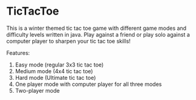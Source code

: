 # TicTacToe 
This is a winter themed tic tac toe game with different game modes and difficulty levels written in java. Play against a friend or play solo against a computer player to sharpen your tic tac toe skills!

Features:
 1. Easy mode (regular 3x3 tic tac toe)
 2. Medium mode (4x4 tic tac toe)
 3. Hard mode (Ultimate tic tac toe)
 4. One player mode with computer player for all three modes
 5. Two-player mode

